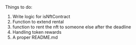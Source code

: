 Things to do: 
1. Write logic for isNftContract
2. Function to extend rental
3. function to rent the nft to someone else after the deadline
4. Handling token rewards
5. A proper README.md
